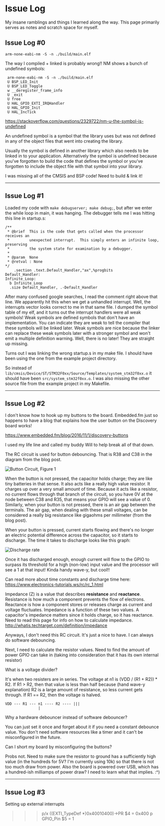 # Issue Log

My insane ramblings and things I learned along the way. This page primarily serves as notes and scratch space for myself.

## Issue Log #0

    arm-none-eabi-nm -S -n ./build/main.elf

The way I compiled + linked is probably wrong!! NM shows a bunch of undefined symbols:

     arm-none-eabi-nm -S -n ./build/main.elf
     U BSP_LED_Init
     U BSP_LED_Toggle
     w __deregister_frame_info
     U _exit
     U free
     U HAL_GPIO_EXTI_IRQHandler
     U HAL_GPIO_Init
     U HAL_IncTick


https://stackoverflow.com/questions/2329722/nm-u-the-symbol-is-undefined

An undefined symbol is a symbol that the library uses but was not defined in any of the object files that went into creating the library.

Usually the symbol is defined in another library which also needs to be linked in to your application. Alternatively the symbol is undefined because you've forgotten to build the code that defines the symbol or you've forgotten to include the object file with that symbol into your library.

I was missing all of the CMSIS and BSP code! Need to build & link it!

------------

## Issue Log #1

Loaded my code with `make debugserver; make debug;`, but after we enter the while loop in main, it was hanging. The debugger tells me I was hitting this line in startup.s:

    /**
     * @brief  This is the code that gets called when the processor receives an
     *         unexpected interrupt.  This simply enters an infinite loop, preserving
     *         the system state for examination by a debugger.
     *
     * @param  None
     * @retval : None
    */
        .section .text.Default_Handler,"ax",%progbits
    Default_Handler:
    Infinite_Loop:
      b Infinite_Loop
      .size Default_Handler, .-Default_Handler

After many confused google searches, I read the comment right above that line. We apparently hit this when we get a unhandled interrupt. Well, the interrupts vector looks correct to me in that same file. I dumped the symbol table of my elf, and it turns out the interrupt handlers were all weak symbols! Weak symbols are defined symbols that don't have an implementation. You can indicate they are weak to tell the compiler that these symbols will be linked later. Weak symbols are nice because the linker can replace these weak symbols later with a stronger symbol and won't emit a multiple definition warning. Well, there is no later! They are straight up missing.

Turns out I was linking the wrong startup.s in my make file. I should have been using the one from the example project directory.

So instead of `lib/cmsis/Device/ST/STM32F0xx/Source/Templates/system_stm32f0xx.o` it should have been `src/system_stm32f0xx.o`. I was also missing the other source file from the example project in my Makefile.

------------

## Issue Log #2

I don't know how to hook up my buttons to the board. Embedded.fm just so happens to have a blog that explains how the user button on the Discovery board works!

https://www.embedded.fm/blog/2016/11/1/discovery-buttons

I used my life line and called my buddy Will to help break all of that down.

The RC circuit is used for button debouncing. That is R38 and C38 in the diagram from the blog post.

![Button Circuit, Figure 1](https://static1.squarespace.com/static/50834ba9c4aa1a31c651078b/t/581971e3bebafb322e6504f4/1478062576062/?format=500w)

When the button is not pressed, the capacitor holds charge; they are like tiny batteries in that sense. It also acts like a really high value resistor. It charges up over a very small amount of time. Because it acts like a resistor, no current flows through that branch of the circuit, so you have 0V at the node between C38 and R35, that means your GPIO will see a value of 0. Similarly, when your button is not pressed, there is an air gap between the terminals. The air gap, when dealing with these small voltages, can be considered a really big resistance like gigaohms per millimeter (from the blog post).

When your button is pressed, current starts flowing and there's no longer an electric potential difference across the capacitor, so it starts to discharge. The time it takes to discharge looks like this graph:

![Discharge rate](https://cdn.miniphysics.com/wp-content/uploads/2015/01/RC-charging-and-discharging.jpg)

Once it has discharged enough, enough current will flow to the GPIO to surpass its threshold for a high (non-low) input value and the processor will see a 1 at that input! Kinda handy wave-y, but cool!!

Can read more about time constants and discharge time here: https://www.electronics-tutorials.ws/rc/rc_1.html

Impedance (Z) is a value that describes __resistance__ and __reactance__. Resistance is how much a component prevents the flow of electrons. Reactance is how a component stores or releases charge as current and voltage fluctuates. Impedance is a function of these two values. A capacitor's impedance matters since it holds charge, so it has reactance. Need to read this page for info on how to calculate impedance. http://whatis.techtarget.com/definition/impedance

Anyways, I don't need this RC circuit. It's just a nice to have. I can always do software debouncing.

Next, I need to calculate the resistor values. Need to find the amount of power GPIO can take in (taking into consideration that it has its own internal resistor)

What is a voltage divider?

It's when two resisters are in series. The voltage at n1 is (VDD / (R1 + R2)) * R2. If R1 > R2, then that value is less than half because (hand wave-y explanation) R2 is a large amount of resistance, so less current gets through. If R1 == R2, then the voltage is halved.

    VDD --- R1 --- n1 ---- R2 ---- |||
                   |

Why a hardware debouncer instead of software debouncer?

You can just set it once and forget about it if you need a constant debounce value. You don't need software resources like a timer and it can't be misconfigured in the future.

Can I short my board by misconfiguring the buttons?

Probs not. Need to make sure the resistor to ground has a sufficiently high value (in the hundreds for 5V? I'm currently using 10k) so that there is not too much draw from power. Also the board is powered over USB, which has a hundred-ish milliamps of power draw? I need to learn what that implies. :^)

------------

## Issue Log #3

Setting up external interrupts



>>> p/x ((EXTI_TypeDef *)0x40010400)->PR
$4 = 0x400
>>> p GPIO_Pin
$5 = 1
